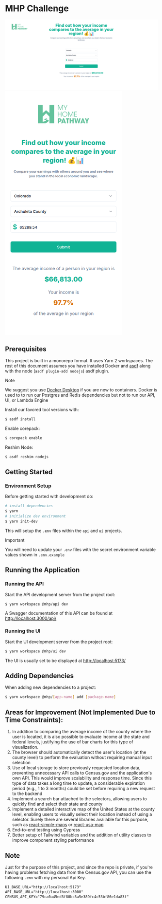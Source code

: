 # MHP Challenge

![Desktop Screenshot](./desktop.png)
![Mobile Screenshot](./mobile.png)

## Prerequisites

This project is built in a monorepo format. It uses Yarn 2 workspaces. The rest of this document assumes you have installed Docker and [asdf](https://asdf-vm.com/guide/getting-started.html) along with the node (`asdf plugin-add nodejs`) asdf plugin. 
> [!Note]
> We suggest you use [Docker Desktop](https://www.docker.com/products/docker-desktop/) if you are new to containers. Docker is used to to run our Postgres and Redis dependencies but not to run our API, UI, or Lambda Engine

Install our favored tool versions with:
```bash
$ asdf install
```

Enable corepack:
```bash
$ corepack enable
```

Reshim Node:
```bash
$ asdf reshim nodejs
```

## Getting Started

### Environment Setup

Before getting started with development do:
```bash
# install dependencies
$ yarn
# initialize dev environment
$ yarn init-dev
```

This will setup the `.env` files within the `api` and `ui` projects.
> [!IMPORTANT]  
> You will need to update your `.env` files with the secret environment variable values shown in `.env.example`

## Running the Application

### Running the API

Start the API development server from the project root:

```bash
$ yarn workspace @mhp/api dev
```

A Swagger documentation of this API can be found at [http://localhost:3000/api/](http://localhost:3000/api#/)

### Running the UI

Start the UI development server from the project root:

```bash
$ yarn workspace @mhp/ui dev
```

The UI is usually set to be displayed at [http://localhost:5173/](http://localhost:5173/)

## Adding Dependencies

When adding new dependencies to a project:

```bash
$ yarn workspace @mhp/[app-name] add [package-name]
```

## Areas for Improvement (Not Implemented Due to Time Constraints):

1. In addition to comparing the average income of the county where the user is located, it is also possible to evaluate income at the state and federal levels, justifying the use of bar charts for this type of visualization.
2. The browser should automatically detect the user's location (at the county level) to perform the evaluation without requiring manual input selection
3. Use of local storage to store previously requested location data, preventing unnecessary API calls to Census.gov and the application's own API. This would improve scalability and response time. Since this type of data takes a long time to update, a considerable expiration period (e.g., 1 to 3 months) could be set before requiring a new request to the backend
4. Implement a search bar attached to the selectors, allowing users to quickly find and select their state and county
5. Implement a detailed interactive map of the United States at the county level, enabling users to visually select their location instead of using a selector. Surely there are several libraries available for this purpose, such as [react-simple-maps](https://www.react-simple-maps.io/) or [react-usa-map](https://www.npmjs.com/package/react-usa-map)
6. End-to-end testing using Cypress
7. Better setup of Tailwind variables and the addition of utility classes to improve component styling performance

## Note
Just for the purpose of this project, and since the repo is private, if you're having problems fetching data from the Census.gov API, you can use the following `.env` with my personal Api Key.

```env
UI_BASE_URL="http://localhost:5173"
API_BASE_URL="http://localhost:3000"
CENSUS_API_KEY="79ca0a45ed3f80bc3a5e389fc4c53bf86e1da83f"
```
